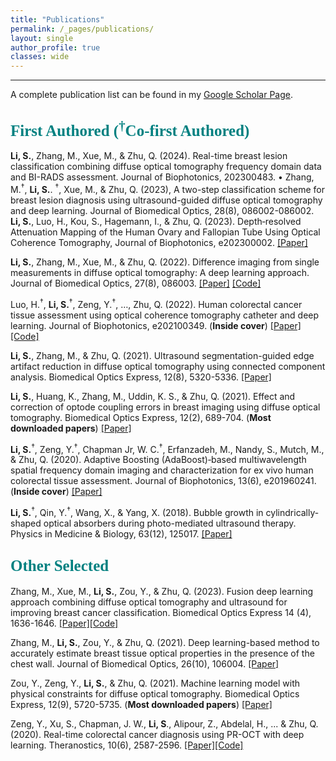 ```yaml
---
title: "Publications"
permalink: /_pages/publications/
layout: single
author_profile: true
classes: wide
---
```



____
A complete publication list can be found in my [Google Scholar Page](https://scholar.google.com/citations?user=YniFlEcAAAAJ&hl=en).
## <span style="color:teal; font-family:Comic Sans MS;font-size: 25px;">First Authored (<sup>†</sup>Co-first Authored)</span>
__Li, S.__, Zhang, M., Xue, M., & Zhu, Q. (2024). Real-time breast lesion classification combining diffuse optical tomography frequency domain data and BI-RADS assessment. Journal of Biophotonics, 202300483. 
•	Zhang, M.<sup>†</sup>, __Li, S.__. <sup>†</sup>, Xue, M., & Zhu, Q. (2023), A two-step classification scheme for breast lesion diagnosis using ultrasound-guided diffuse optical tomography and deep learning. Journal of Biomedical Optics, 28(8), 086002-086002.
__Li, S.__, Luo, H., Kou, S., Hagemann, I., & Zhu, Q. (2023). Depth‐resolved Attenuation Mapping of the Human Ovary and Fallopian Tube Using Optical Coherence Tomography, Journal of Biophotonics, e202300002.
[[Paper]](https://onlinelibrary.wiley.com/doi/abs/10.1002/jbio.202300002)

__Li, S.__, Zhang, M., Xue, M., & Zhu, Q. (2022). Difference imaging from single measurements in diffuse optical tomography: A deep learning approach. Journal of Biomedical Optics, 27(8), 086003.
[[Paper]](https://doi.org/10.1117/1.JBO.27.8.086003) [[Code]](https://github.com/Shy-Li/DOT_pert_generation)

Luo, H.<sup>†</sup>, __Li, S.__<sup>†</sup>, Zeng, Y.<sup>†</sup>, …, Zhu, Q. (2022). Human colorectal cancer tissue assessment using optical coherence tomography catheter and deep learning. Journal of Biophotonics, e202100349. (__Inside cover__)
[[Paper]](https://onlinelibrary.wiley.com/doi/10.1002/jbio.202100349) [[Code]](https://github.com/Shy-Li/OCT_CNN)

__Li, S.__, Zhang, M., & Zhu, Q. (2021). Ultrasound segmentation-guided edge artifact reduction in diffuse optical tomography using connected component analysis. Biomedical Optics Express, 12(8), 5320-5336.
[[Paper]](https://opg.optica.org/boe/fulltext.cfm?uri=boe-12-8-5320&id=453847)

__Li, S.__, Huang, K., Zhang, M., Uddin, K. S., & Zhu, Q. (2021). Effect and correction of optode coupling errors in breast imaging using diffuse optical tomography. Biomedical Optics Express, 12(2), 689-704. (__Most downloaded papers__)
[[Paper]](https://opg.optica.org/boe/fulltext.cfm?uri=boe-12-2-689&id=445667)

__Li, S.__<sup>†</sup>, Zeng, Y.<sup>†</sup>, Chapman Jr, W. C.<sup>†</sup>, Erfanzadeh, M., Nandy, S., Mutch, M., & Zhu, Q. (2020). Adaptive Boosting (AdaBoost)‐based multiwavelength spatial frequency domain imaging and characterization for ex vivo human colorectal tissue assessment. Journal of Biophotonics, 13(6), e201960241. (__Inside cover__)
[[Paper]](https://onlinelibrary.wiley.com/doi/abs/10.1002/jbio.201960241)

__Li, S.__<sup>†</sup>, Qin, Y.<sup>†</sup>, Wang, X., & Yang, X. (2018). Bubble growth in cylindrically-shaped optical absorbers during photo-mediated ultrasound therapy. Physics in Medicine & Biology, 63(12), 125017. 
[[Paper]](https://iopscience.iop.org/article/10.1088/1361-6560/aac7bc/meta)

## <span style="color:teal; font-family:Comic Sans MS;font-size: 25px;">Other Selected</span>

Zhang, M., Xue, M., __Li, S.__, Zou, Y., & Zhu, Q. (2023). Fusion deep learning approach combining diffuse optical tomography and ultrasound for improving breast cancer classification. Biomedical Optics Express 14 (4), 1636-1646. [[Paper]](https://opg.optica.org/boe/fulltext.cfm?uri=boe-14-4-1636&id=528551)[[Code]](https://github.com/OpticalUltrasoundImaging/Fusion_model)

Zhang, M., __Li, S.__, Zou, Y., & Zhu, Q. (2021). Deep learning-based method to accurately estimate breast tissue optical properties in the presence of the chest wall. Journal of Biomedical Optics, 26(10), 106004.
[[Paper]](https://doi.org/10.1117/1.JBO.26.10.106004)

Zou, Y., Zeng, Y., __Li, S.__, & Zhu, Q. (2021). Machine learning model with physical constraints for diffuse optical tomography. Biomedical Optics Express, 12(9), 5720-5735. (__Most downloaded papers__)
[[Paper]](https://opg.optica.org/boe/fulltext.cfm?uri=boe-12-9-5720&id=458081)

Zeng, Y., Xu, S., Chapman, J. W., __Li, S__., Alipour, Z., Abdelal, H., ... & Zhu, Q. (2020). Real-time colorectal cancer diagnosis using PR-OCT with deep learning. Theranostics, 10(6), 2587-2596.
[[Paper]](https://www.ncbi.nlm.nih.gov/pmc/articles/PMC7052898/)[[Code]](https://github.com/ZenithZyf/PR-OCT-Neural-Net-Source-Code)
